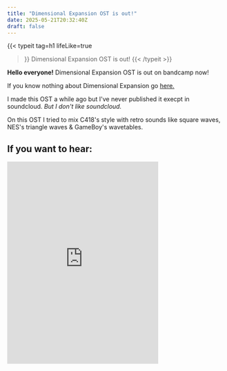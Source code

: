 ```yaml
---
title: "Dimensional Expansion OST is out!"
date: 2025-05-21T20:32:40Z
draft: false
---
```


{{< typeit 
  tag=h1
  lifeLike=true
>}}
Dimensional Expansion OST is out!
{{< /typeit >}}


**Hello everyone!** Dimensional Expansion OST is out on bandcamp now!

If you know nothing about Dimensional Expansion go [here.](https://killarexe.github.io/projects/dimensional-expansion/)

I made this OST a while ago but I've never published it execpt in soundcloud. *But I don't like soundcloud.*

On this OST I tried to mix C418's style with retro sounds like square waves, NES's triangle waves & GameBoy's wavetables.

## If you want to hear:

<iframe style="border: 0; width: 350px; height: 470px;" src="https://bandcamp.com/EmbeddedPlayer/album=3349597585/size=large/bgcol=ffffff/linkcol=0687f5/tracklist=false/transparent=true/" seamless><a href="https://killarexe.bandcamp.com/album/dimensional-expansion-ost">Dimensional Expansion OST by Killar</a></iframe>
